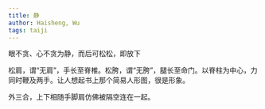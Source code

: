 ```yaml
---
title: 静
author: Haisheng, Wu
tags: taiji
---
```


眼不贪、心不贪为静，而后可松松，即放下

松肩，谓“无肩”，手长至脊椎。松胯，谓“无胯”，腿长至命门。以脊柱为中心，力同时鞭及两手。让人想起书上那个简易人形图，很是形象。

外三合，上下相随手脚肩仿佛被隔空连在一起。
